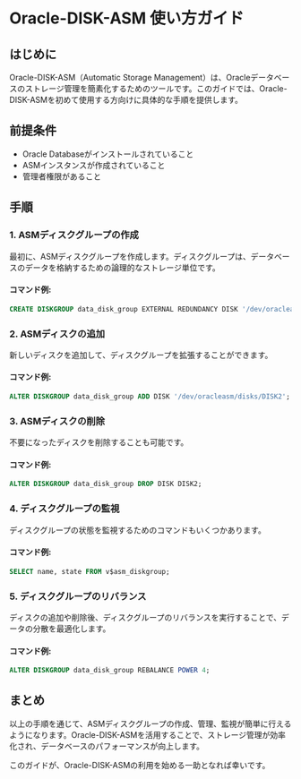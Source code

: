 # Oracle-DISK-ASM 使い方ガイド

## はじめに
Oracle-DISK-ASM（Automatic Storage Management）は、Oracleデータベースのストレージ管理を簡素化するためのツールです。このガイドでは、Oracle-DISK-ASMを初めて使用する方向けに具体的な手順を提供します。

## 前提条件
- Oracle Databaseがインストールされていること
- ASMインスタンスが作成されていること
- 管理者権限があること

## 手順

### 1. ASMディスクグループの作成
最初に、ASMディスクグループを作成します。ディスクグループは、データベースのデータを格納するための論理的なストレージ単位です。

#### コマンド例:
```sql
CREATE DISKGROUP data_disk_group EXTERNAL REDUNDANCY DISK '/dev/oracleasm/disks/DISK1';
```

### 2. ASMディスクの追加
新しいディスクを追加して、ディスクグループを拡張することができます。

#### コマンド例:
```sql
ALTER DISKGROUP data_disk_group ADD DISK '/dev/oracleasm/disks/DISK2';
```

### 3. ASMディスクの削除
不要になったディスクを削除することも可能です。

#### コマンド例:
```sql
ALTER DISKGROUP data_disk_group DROP DISK DISK2;
```

### 4. ディスクグループの監視
ディスクグループの状態を監視するためのコマンドもいくつかあります。

#### コマンド例:
```sql
SELECT name, state FROM v$asm_diskgroup;
```

### 5. ディスクグループのリバランス
ディスクの追加や削除後、ディスクグループのリバランスを実行することで、データの分散を最適化します。

#### コマンド例:
```sql
ALTER DISKGROUP data_disk_group REBALANCE POWER 4;
```

## まとめ
以上の手順を通じて、ASMディスクグループの作成、管理、監視が簡単に行えるようになります。Oracle-DISK-ASMを活用することで、ストレージ管理が効率化され、データベースのパフォーマンスが向上します。

このガイドが、Oracle-DISK-ASMの利用を始める一助となれば幸いです。